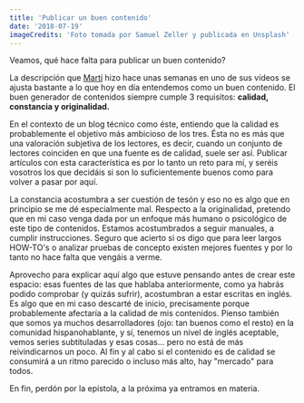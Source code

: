 ```yaml
---
title: 'Publicar un buen contenido'
date: '2018-07-19'
imageCredits: 'Foto tomada por Samuel Zeller y publicada en Unsplash'
---
```


Veamos, qué hace falta para publicar un buen contenido?

La descripción que [Martí](https://www.youtube.com/user/CdeCiencia) hizo hace unas semanas en uno de sus vídeos se ajusta bastante a lo que hoy en día entendemos como un buen contenido. El buen generador de contenidos siempre cumple 3 requisitos: **calidad, constancia y originalidad.**

En el contexto de un blog técnico como éste, entiendo que la calidad es probablemente el objetivo más ambicioso de los tres. Ésta no es más que una valoración subjetiva de los lectores, es decir, cuando un conjunto de lectores coinciden en que una fuente es de calidad, suele ser así. Publicar artículos con esta característica es por lo tanto un reto para mí, y seréis vosotros los que decidáis si son lo suficientemente buenos como para volver a pasar por aquí.

La constancia acostumbra a ser cuestión de tesón y eso no es algo que en principio se me dé especialmente mal. Respecto a la originalidad, pretendo que en mi caso venga dada por un enfoque más humano o psicológico de este tipo de contenidos. Estamos acostumbrados a seguir manuales, a cumplir instrucciones. Seguro que acierto si os digo que para leer largos HOW-TO's o analizar pruebas de concepto existen mejores fuentes y por lo tanto no hace falta que vengáis a verme.

Aprovecho para explicar aquí algo que estuve pensando antes de crear este espacio: esas fuentes de las que hablaba anteriormente, como ya habrás podido comprobar (y quizás sufrir), acostumbran a estar escritas en inglés. Es algo que en mi caso descarté de inicio, precisamente porque probablemente afectaría a la calidad de mis contenidos. Pienso también que somos ya muchos desarrolladores (ojo: tan buenos como el resto) en la comunidad hispanohablante, y sí, tenemos un nivel de inglés aceptable, vemos series subtituladas y esas cosas... pero no está de más reivindicarnos un poco. Al fin y al cabo si el contenido es de calidad se consumirá a un ritmo parecido o incluso más alto, hay "mercado" para todos.

En fin, perdón por la epístola, a la próxima ya entramos en materia.
